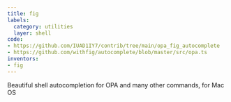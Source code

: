 ```yaml
---
title: fig
labels:
  category: utilities
  layer: shell
code:
- https://github.com/IUAD1IY7/contrib/tree/main/opa_fig_autocomplete
- https://github.com/withfig/autocomplete/blob/master/src/opa.ts
inventors:
- fig
---
```

Beautiful shell autocompletion for OPA and many other commands, for Mac OS
